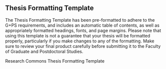 ## Thesis Formatting Template 
 
 The Thesis Formatting Template has been pre-formatted to adhere to the G+PS requirements, and includes an automatic table of contents, as well as appropriately formatted headings, fonts, and page margins. Please note that using this template is not a guarantee that your thesis will be formatted properly, particularly if you make changes to any of the formatting. Make sure to review your final product carefully before submitting it to the Faculty of Graduate and Postdoctoral Studies.
 
 Research Commons Thesis Formatting Template 
